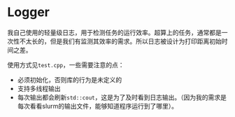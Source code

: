 # Logger

我自己使用的轻量级日志，用于检测任务的运行效率。超算上的任务，通常都是一次性不太长的，但是我们有监测其效率的需求。所以日志被设计为打印距离初始时间之差。

使用方式见`test.cpp`，一些需要注意的点：
- 必须初始化，否则库的行为是未定义的
- 支持多线程输出
- 每次输出都会刷新`std::cout`，这是为了及时看到日志输出。（因为我的需求是每次看看slurm的输出文件，能够知道程序运行到了哪里）。